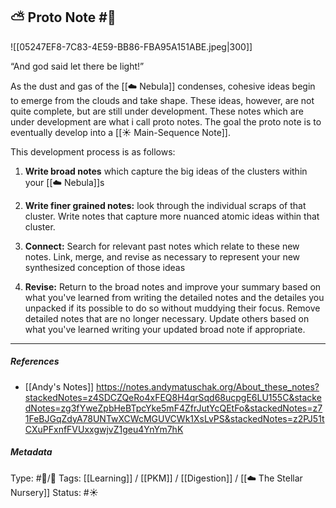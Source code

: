 ## ⛅️ Proto Note #🧠 

![[05247EF8-7C83-4E59-BB86-FBA95A151ABE.jpeg|300]]

“And god said let there be light!”

As the dust and gas of the  [[☁️ Nebula]] condenses, cohesive ideas begin to emerge from the clouds and take shape. These ideas, however, are not quite complete, but are still under development. These notes which are under development are what i call proto notes. The goal the proto note is to eventually develop into a  [[☀️ Main-Sequence Note]].

This development process is as follows:

1. **Write broad notes** which capture the big ideas of the clusters within your [[☁️ Nebula]]s

2. **Write finer grained notes:** look through the individual scraps of that cluster. Write notes that capture more nuanced atomic ideas within that cluster.

3. **Connect:** Search for relevant past notes which relate to these new notes. Link, merge,  and revise as necessary to represent your new synthesized conception of those ideas

4. **Revise:** Return to the broad notes and improve your summary based on what you've learned from writing the detailed notes and the detailes you unpacked if its possible to do so without muddying their focus. Remove detailed notes that are no longer necessary. Update others based on what you've learned writing your updated broad note if appropriate.

___

##### References

- [[Andy's Notes]]
  https://notes.andymatuschak.org/About_these_notes?stackedNotes=z4SDCZQeRo4xFEQ8H4qrSqd68ucpgE6LU155C&stackedNotes=zg3fYweZpbHeBTpcYke5mF4ZfrJutYcQEtFo&stackedNotes=z71FeBJGqZdyA78UNTwXCWcMGUVCWk1XsLvPS&stackedNotes=z2PJ51tCXuPFxnfFVUxxgwjvZ1geu4YnYm7hK

##### Metadata
Type: #🔵/🔵 
Tags: [[Learning]] / [[PKM]] / [[Digestion]] / [[☁️ The Stellar Nursery]]
Status: #☀️ 
